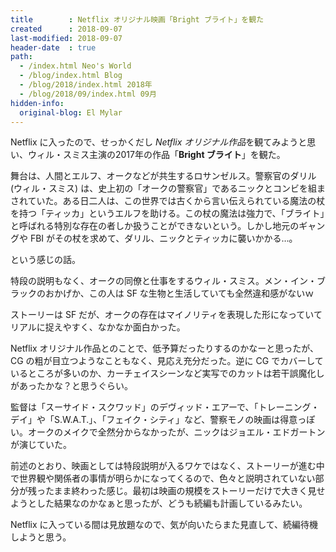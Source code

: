 ```yaml
---
title        : Netflix オリジナル映画「Bright ブライト」を観た
created      : 2018-09-07
last-modified: 2018-09-07
header-date  : true
path:
  - /index.html Neo's World
  - /blog/index.html Blog
  - /blog/2018/index.html 2018年
  - /blog/2018/09/index.html 09月
hidden-info:
  original-blog: El Mylar
---
```


Netflix に入ったので、せっかくだし *Netflix オリジナル作品*を観てみようと思い、ウィル・スミス主演の2017年の作品「**Bright ブライト**」を観た。

舞台は、人間とエルフ、オークなどが共生するロサンゼルス。警察官のダリル (ウィル・スミス) は、史上初の「オークの警察官」であるニックとコンビを組まされていた。ある日二人は、この世界では古くから言い伝えられている魔法の杖を持つ「ティッカ」というエルフを助ける。この杖の魔法は強力で、「ブライト」と呼ばれる特別な存在の者しか扱うことができないという。しかし地元のギャングや FBI がその杖を求めて、ダリル、ニックとティッカに襲いかかる…。

という感じの話。

特段の説明もなく、オークの同僚と仕事をするウィル・スミス。メン・イン・ブラックのおかげか、この人は SF な生物と生活していても全然違和感がないｗ

ストーリーは SF だが、オークの存在はマイノリティを表現した形になっていてリアルに捉えやすく、なかなか面白かった。

Netflix オリジナル作品とのことで、低予算だったりするのかなーと思ったが、CG の粗が目立つようなこともなく、見応え充分だった。逆に CG でカバーしているところが多いのか、カーチェイスシーンなど実写でのカットは若干誤魔化しがあったかな？と思うぐらい。

監督は「スーサイド・スクワッド」のデヴィッド・エアーで、「トレーニング・デイ」や「S.W.A.T.」、「フェイク・シティ」など、警察モノの映画は得意っぽい。オークのメイクで全然分からなかったが、ニックはジョエル・エドガートンが演じていた。

前述のとおり、映画としては特段説明が入るワケではなく、ストーリーが進む中で世界観や関係者の事情が明らかになってくるので、色々と説明されていない部分が残ったまま終わった感じ。最初は映画の規模をストーリーだけで大きく見せようとした結果なのかなぁと思ったが、どうも続編も計画しているみたい。

Netflix に入っている間は見放題なので、気が向いたらまた見直して、続編待機しようと思う。
